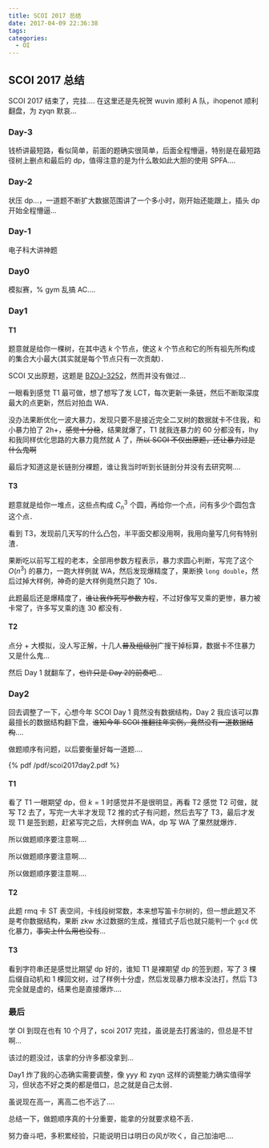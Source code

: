 ```yaml
---
title: SCOI 2017 总结
date: 2017-04-09 22:36:38
tags:
categories:
  - OI
---
```

## SCOI 2017 总结
SCOI 2017 结束了，完挂....
在这里还是先祝贺 wuvin 顺利 A 队，ihopenot 顺利翻盘，为 zyqn 默哀...
<!-- more -->
### Day-3
钱桥讲最短路，看似简单，前面的题确实很简单，后面全程懵逼，特别是在最短路径树上删点和最后的 dp，值得注意的是为什么敢如此大胆的使用 SPFA....
### Day-2
状压 dp...，一道题不断扩大数据范围讲了一个多小时，刚开始还能跟上，插头 dp 开始全程懵逼...
### Day-1
电子科大讲神题
### Day0
模拟赛，% gym 乱搞 AC....
### Day1
#### T1
题意就是给你一棵树，在其中选 $k$ 个节点，使这 $k$ 个节点和它的所有祖先所构成的集合大小最大(其实就是每个节点只有一次贡献)．

SCOI 又出原题，这题是 [BZOJ-3252](http://www.lydsy.com/JudgeOnline/problem.php?id=3252)，然而并没有做过...

一眼看到感觉 T1 最可做，想了想写了发 LCT，每次更新一条链，然后不断取深度最大的点更新，然后对拍血 WA．

没办法果断优化一波大暴力，发现只要不是接近完全二叉树的数据就卡不住我，和小暴力拍了 2h+，~~感觉十分稳~~，结果就爆了，T1 就我连暴力的 60 分都没有，lhy 和我同样优化思路的大暴力竟然就 A 了，~~所以 SCOI 不仅出原题，还让暴力过是什么鬼啊~~

最后才知道这是长链剖分裸题，谁让我当时听到长链剖分并没有去研究啊....
#### T3
题意就是给你一堆点，这些点构成 $C^3_n$ 个圆，再给你一个点，问有多少个圆包含这个点．

看到 T3，发现前几天写的什么凸包，半平面交都没用啊，我用向量写几何有特别渣．

果断吃以前写工程的老本，全部用参数方程表示，暴力求圆心判断，写完了这个 $O(n ^ 3)$ 的暴力，一跑大样例就 WA，然后发现爆精度了，果断换 `long double`，然后过掉大样例，神奇的是大样例竟然只跑了 10s．

此题最后还是爆精度了，~~谁让我作死写参数方程~~，不过好像写叉乘的更惨，暴力被卡常了，许多写叉乘的连 30 都没有．
#### T2
点分 + 大模拟，没人写正解，十几人~~普及组级别~~广搜干掉标算，数据卡不住暴力又是什么鬼...

然后 Day 1 就翻车了，~~也许只是 Day 2的前奏吧~~...
### Day2
回去调整了一下，心想今年 SCOI Day 1 竟然没有数据结构，Day 2 我应该可以靠最擅长的数据结构翻下盘，~~谁知今年 SCOI 推翻往年实例，竟然没有一道数据结构~~....

做题顺序有问题，以后要衡量好每一道题....

{% pdf /pdf/scoi2017day2.pdf %}
#### T1
看了 T1 一眼期望 dp，但 $k = 1$ 时感觉并不是很明显，再看 T2 感觉 T2 可做，就写 T2 去了，写完一大半才发现 T2 推的式子有问题，然后去写了 T3，最后才发现 T1 是签到题，赶紧写完之后，大样例血 WA，dp 写 WA 了果然就爆炸．

所以做题顺序要注意啊....

所以做题顺序要注意啊....

所以做题顺序要注意啊....
#### T2
此题 rmq 卡 ST 表空间，卡线段树常数，本来想写笛卡尔树的，但一想此题又不是考你数据结构，果断 zkw 水过数据的生成，推错式子后也就只能判一个 `gcd` 优化暴力，~~事实上什么用也没有~~...
#### T3
看到字符串还是感觉比期望 dp 好的，谁知 T1 是裸期望 dp 的签到题，写了 3 棵后缀自动机和 1 棵回文树，过了样例十分虚，然后发现暴力根本没法打，然后 T3 完全就是虚的，结果也是直接爆炸....

### 最后
学 OI 到现在也有 10 个月了，scoi 2017 完挂，虽说是去打酱油的，但总是不甘啊...

该过的题没过，该拿的分许多都没拿到...

Day1 炸了我的心态确实需要调整，像 yyy 和 zyqn 这样的调整能力确实值得学习，但状态不好之类的都是借口，总之就是自己太弱．

虽说现在高一，离高二也不远了....

总结一下，做题顺序真的十分重要，能拿的分就要求稳不丢．

努力奋斗吧，多积累经验，只能说明日は明日の风が吹く，自己加油吧....
